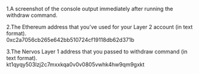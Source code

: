 1.A screenshot of the console output immediately after running the withdraw command.

2.The Ethereum address that you've used for your Layer 2 account (in text format).<br>
0xc2a7056cb265e642bb510724cf19118db62d371b

3.The Nervos Layer 1 address that you passed to withdraw command (in text format).<br>
kt1qyqy503lzj2c7mxxkqa0v0v0805vwhk4hw9qm9gxkt
